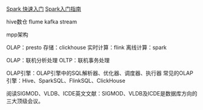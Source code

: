 [Spark 快速入门](https://magicpenta.github.io/docs/spark/Spark%20%E5%BF%AB%E9%80%9F%E5%85%A5%E9%97%A8)
[Spark入门指南](https://www.cnblogs.com/booksea/p/17766154.html)

hive数仓
flume
kafka stream


mpp架构

OLAP：presto
存储：clickhouse
实时计算：flink
离线计算：spark

OLAP：联机分析处理
OLTP：联机事务处理

OLAP引擎：OLAP引擎中的SQL解析器、优化器、调度器、执行器
常见的OLAP引擎：Hive、SparkSQL、FlinkSQL、ClickHouse

阅读SIGMOD、VLDB、ICDE英文文献：SIGMOD、VLDB及ICDE是数据库方向的三大顶级会议。